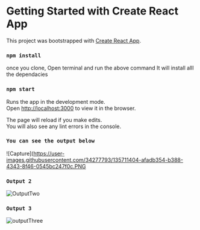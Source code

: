 
# Getting Started with Create React App

This project was bootstrapped with [Create React App](https://github.com/facebook/create-react-app).

### `npm install`

once you clone, Open terminal and run the above command
It will install alll the dependacies

### `npm start`

Runs the app in the development mode.\
Open [http://localhost:3000](http://localhost:3000) to view it in the browser.

The page will reload if you make edits.\
You will also see any lint errors in the console.


### `You can see the output below`

![Capture](https://user-images.githubusercontent.com/34277793/135711404-afadb354-b388-4343-8f46-0545bc247f0c.PNG

### `Output 2`

![OutputTwo](https://user-images.githubusercontent.com/34277793/135711419-8bb0bb8f-fc95-4bc7-be87-41697d726a65.PNG)

### `Output 3`

![outputThree](https://user-images.githubusercontent.com/34277793/135711571-9907c702-6073-4794-a924-df16cb834b29.png)
